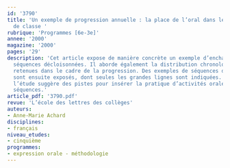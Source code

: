 ```yaml
---
id: '3790'
title: 'Un exemple de progression annuelle : la place de l’oral dans les activités
  de classe '
rubrique: 'Programmes [6e-3e]'
annee: '2000'
magazine: '2000'
pages: '29'
description: 'Cet article expose de manière concrète un exemple d’enchaînement de
  séquences décloisonnées. Il aborde également la distribution chronologique des séquences
  retenues dans le cadre de la progression. Des exemples de séquences décloisonnées
  sont ensuite exposés, dont seules les grandes lignes sont indiquées. Par ailleurs,
  l’étude suggère des pistes pour insérer la pratique d’activités orales dans les
  séquences.'
article_pdf: '3790.pdf'
revue: 'L’école des lettres des collèges'
auteurs:
- Anne-Marie Achard
disciplines:
- français
niveau_etudes:
- cinquième
programmes:
- expression orale - méthodologie
---
```


